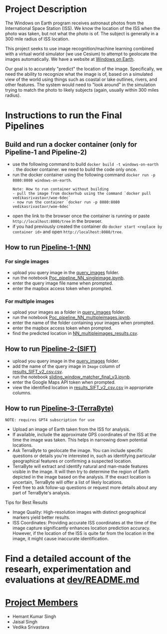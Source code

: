 # Project Description

The Windows on Earth program receives astronaut photos from the International Space Station (ISS). We know the location of the ISS when the photo was taken, but not what the photo is of. The subject is generally in a 300 mile radius of ISS location. 

This project seeks to use image recognition/machine learning combined with a virtual world simulator (we use Cesium) to attempt to geolocate the images automatically. We have a website at [Windows on Earth](https://www.windowsonearth.org/). 

Our goal is to accurately "predict" the location of the image. Specifically, we need the ability to recognize what the image is of, based on a simulated view of the world using things such as coastal or lake outlines, rivers, and other features. The system would need to "look around" in the simulation trying to match the photo to likely subjects (again, usually within 300 miles radius).

# Instructions to run the Final Pipelines

## Build and run a docker container (only for Pipeline-1 and Pipeline-2)
- use the following command to build `docker build -t windows-on-earth .` the docker container. we need to build the code only once.
- run the docker container using the following command `docker run -p 8080:8080 windows-on-earth`.
    ```
    Note: How to run container without building
    - pull the image from dockerhub using the command `docker pull vedikasrivastavr/woe-6dec`
    - now run the container `docker run -p 8080:8080 vedikasrivastavr/woe-6dec`
    ```
- open the link to the browser once the container is running or paste `http://localhost:8080/tree` in the browser.
- if you had previously created the container do `docker start <replace by container id>` and open `http://localhost:8080/tree`.


## How to run [Pipeline-1-(NN)](./pipeline-1-(NN)/)
### For single images
- upload you query image in the [query_images](./query_images/) folder.
- run the notebook [Poc_pipeline_NN_singleimage.ipynb](./pipeline-1-(NN)/Poc_pipeline_NN_singleimage.ipynb).
- enter the query image file name when prompted.
- enter the mapbox access token when prompted.

### For multiple images 
- upload your images as a folder in [query_images](./query_images/) folder.
- run the notebook [Poc_pipeline_NN_multipleimages.ipynb](./pipeline-1-(NN)/Poc_pipeline_NN_multipleimages.ipynb).
- enter the name of the folder containing your images when prompted.
- enter the mapbox access token when prompted.
- find the predicted location in [NN_multipleimages_results.csv](./pipeline-1-(NN)/NN_multipleimages_results.csv).

## How to run [Pipeline-2-(SIFT)](./pipeline-2-(SIFT)/)
- upload you query image in the [query_images](./query_images/) folder.
- add the name of the query image in `Image` column of [results_SIFT_v2_csv.csv](./pipeline-2-(SIFT)/results_SIFT_v2_csv.csv).
- run the notebook [sliding_window_matcher_final_v3.ipynb](./pipeline-2-(SIFT)/sliding_window_matcher_final_v3.ipynb).
- enter the Google Maps API token when prompted.
- view the identified location in [results_SIFT_v2_csv.csv](./pipeline-2-(SIFT)/results_SIFT_v2_csv.csv) in appropriate columns.


## How to run [Pipeline-3-(TerraByte)](https://chat.openai.com/g/g-cGxe4cVEb-terrabyte)
```
NOTE: requires GPT4 subscription for use
```
- Upload an image of Earth taken from the ISS for analysis.
- If available, include the approximate GPS coordinates of the ISS at the time the image was taken. This helps in narrowing down potential locations.
- Ask TerraByte to geolocate the image. You can include specific questions or details you're interested in, such as identifying particular geographical features or confirming a suspected location.
- TerraByte will extract and identify natural and man-made features visible in the image. It will then try to determine the region of Earth depicted in the image based on the analysis. If the exact location is uncertain, TerraByte will offer a list of likely locations. 
- Feel free to ask follow-up questions or request more details about any part of TerraByte's analysis.

Tips for Best Results
- Image Quality: High-resolution images with distinct geographical markers yield better results.
- ISS Coordinates: Providing accurate ISS coordinates at the time of the image capture significantly enhances location prediction accuracy. However, if the location of the ISS is quite far from the location in the image, it might cause inaccurate identification.


# Find a detailed account of the researh, experimentation and evaluations at [dev/README.md](./dev/README.md)


# [Project Members](./COLLABORATORS)

- Hemant Kumar Singh
- Jaisal Singh
- Vedika Srivastava